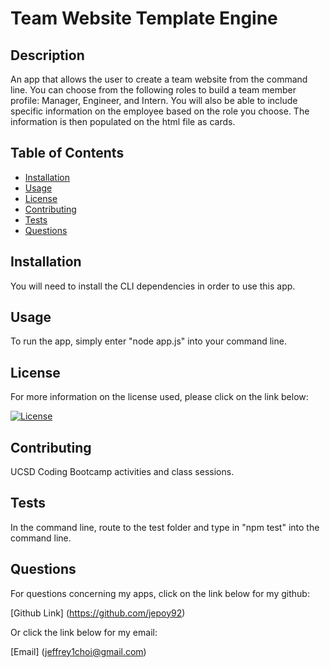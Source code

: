 
# Team Website Template Engine

## Description 

An app that allows the user to create a team website from the command line. You can choose from the following roles to build a team member profile: Manager, Engineer, and Intern. You will also be able to include specific information on the employee based on the role you choose. The information is then populated on the html file as cards.


## Table of Contents

* [Installation](#installation)
* [Usage](#usage)
* [License](#license)
* [Contributing](#contributing)
* [Tests](#tests)
* [Questions](#questions)


## Installation

You will need to install the CLI dependencies in order to use this app.

## Usage 

To run the app, simply enter "node app.js" into your command line. 

## License

  For more information on the license used, please click on the link below:

[![License](https://img.shields.io/badge/License-Apache%202.0-blue.svg)](https://opensource.org/licenses/Apache-2.0)



## Contributing

UCSD Coding Bootcamp activities and class sessions.

## Tests 

In the command line, route to the test folder and type in "npm test" into the command line.

## Questions

  For questions concerning my apps, click on the link below for my github:

  [Github Link] (https://github.com/jepoy92)

  Or click the link below for my email:

  [Email] (jeffrey1choi@gmail.com)
